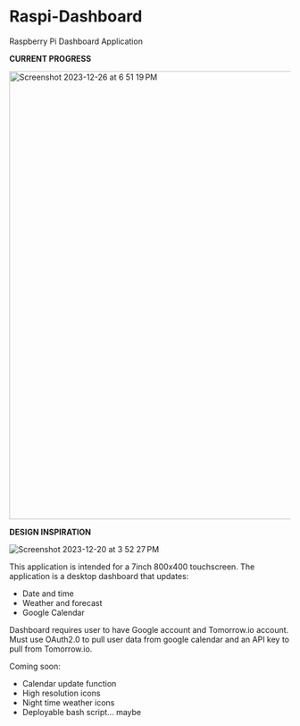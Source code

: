 # Raspi-Dashboard
Raspberry Pi Dashboard Application

**CURRENT PROGRESS**

<img width="801" alt="Screenshot 2023-12-26 at 6 51 19 PM" src="https://github.com/Heisenberg-UP/Raspi-Dashboard/assets/99283516/e966817b-908d-4a1a-9024-762799c81efa">

**DESIGN INSPIRATION**

![Screenshot 2023-12-20 at 3 52 27 PM](https://github.com/Heisenberg-UP/Raspi-Dashboard/assets/99283516/f981dd85-ee0d-4f5a-9bd2-6e8e132ceb1b)

This application is intended for a 7inch 800x400 touchscreen. The application is a desktop dashboard that updates:

- Date and time
- Weather and forecast
- Google Calendar

Dashboard requires user to have Google account and Tomorrow.io account. Must use OAuth2.0 to pull user data from google calendar and an API key to pull from Tomorrow.io.

Coming soon:
- Calendar update function
- High resolution icons
- Night time weather icons
- Deployable bash script... maybe
